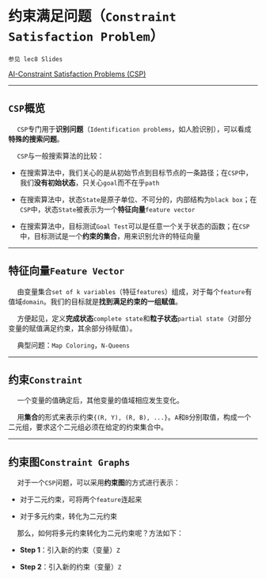 # 约束满足问题（`Constraint Satisfaction Problem`）

`参见 lec8 Slides`

[AI-Constraint Satisfaction Problems (CSP)](https://www.cnblogs.com/easonshi/p/12199404.html)

---------------

## `CSP`概览

&emsp; `CSP`专门用于**识别问题**（`Identification problems`，如人脸识别），可以看成**特殊的搜索问题**。

&emsp; `CSP`与一般搜索算法的比较：

 - 在搜索算法中，我们关心的是从初始节点到目标节点的一条路径；在`CSP`中，我们**没有初始状态**，只关心`goal`而不在乎`path`
 
 - 在搜索算法中，状态`State`是原子单位、不可分的，内部结构为`black box`；在`CSP`中，状态`State`被表示为一个**特征向量**`feature vector`
 
 - 在搜索算法中，目标测试`Goal Test`可以是任意一个关于状态的函数；在`CSP`中，目标测试是一个**约束的集合**，用来识别允许的特征向量

-----------------

## 特征向量`Feature Vector`

&emsp; 由变量集合`set of k variables`（特征`features`）组成，对于每个`feature`有值域`domain`。我们的目标就是**找到满足约束的一组赋值**。

&emsp; 方便起见，定义**完成状态**`complete state`和**粒子状态**`partial state`（对部分变量的赋值满足约束，其余部分待赋值）。

&emsp; 典型问题：`Map Coloring`，`N-Queens`

-----------------

## 约束`Constraint`

&emsp; 一个变量的值确定后，其他变量的值域相应发生变化。

&emsp; 用**集合**的形式来表示约束`{(R, Y), (R, B), ...}`。`A`和`B`分别取值，构成一个二元组，要求这个二元组必须在给定的约束集合中。

----------------

## 约束图`Constraint Graphs`

&emsp; 对于一个`CSP`问题，可以采用**约束图**的方式进行表示：

 - 对于二元约束，可将两个`feature`连起来
 
 - 对于多元约束，转化为二元约束
 
&emsp; 那么，如何将多元约束转化为二元约束呢？方法如下：

 - **Step 1**：引入新的约束（变量）`Z`
 
 - **Step 2**：引入新的约束（变量）`Z`







